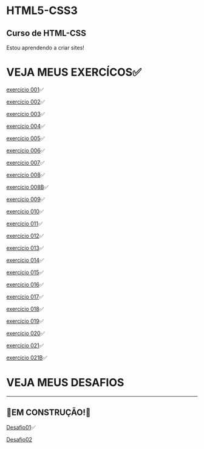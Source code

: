 # HTML5-CSS3
## Curso de HTML-CSS

 
Estou aprendendo a criar sites!

# VEJA MEUS EXERCÍCOS✅
[exercício 001](https://hiagosilvaanjos.github.io/html-css/exerc%C3%ADcios/ex001/index.html)✅

[exercício 002](https://hiagosilvaanjos.github.io/html-css/exerc%C3%ADcios/ex002/index.html)✅

[exercício 003](https://hiagosilvaanjos.github.io/html-css/exerc%C3%ADcios/ex003/index.html)✅

[exercício 004](https://hiagosilvaanjos.github.io/html-css/exerc%C3%ADcios/ex004/index.html)✅

[exercício 005](https://hiagosilvaanjos.github.io/html-css/exerc%C3%ADcios/ex005/index.html)✅

[exercício 006](https://hiagosilvaanjos.github.io/html-css/exerc%C3%ADcios/ex006/index.html)✅

[exercício 007](https://hiagosilvaanjos.github.io/html-css/exerc%C3%ADcios/ex007/index.html)✅

[exercício 008](https://hiagosilvaanjos.github.io/html-css/exerc%C3%ADcios/ex008/index.html)✅

[exercício 008B](https://hiagosilvaanjos.github.io/html-css/exerc%C3%ADcios/ex008B/index.html)✅

[exercício 009](https://hiagosilvaanjos.github.io/html-css/exerc%C3%ADcios/ex009/index.html)✅

[exercício 010](https://hiagosilvaanjos.github.io/html-css/exerc%C3%ADcios/ex010/index.html)✅

[exercício 011](https://hiagosilvaanjos.github.io/html-css/exerc%C3%ADcios/ex011/index.html)✅

[exercício 012](https://hiagosilvaanjos.github.io/html-css/exerc%C3%ADcios/ex012/index.html)✅

[exercício 013](https://hiagosilvaanjos.github.io/html-css/exerc%C3%ADcios/ex013/index.html)✅

[exercício 014](https://hiagosilvaanjos.github.io/html-css/exerc%C3%ADcios/ex014/index.html)✅

[exercício 015](https://hiagosilvaanjos.github.io/html-css/exerc%C3%ADcios/ex015/index.html)✅

[exercício 016](https://hiagosilvaanjos.github.io/html-css/exerc%C3%ADcios/ex016/index.html)✅

[exercício 017](https://hiagosilvaanjos.github.io/html-css/exerc%C3%ADcios/ex017/index.html)✅

[exercício 018](https://hiagosilvaanjos.github.io/html-css/exerc%C3%ADcios/ex018/index.html)✅

[exercício 019](https://hiagosilvaanjos.github.io/html-css/exerc%C3%ADcios/ex019/index.html)✅

[exercício 020](https://hiagosilvaanjos.github.io/html-css/exerc%C3%ADcios/ex020/index.html)✅

[exercício 021](https://hiagosilvaanjos.github.io/html-css/exerc%C3%ADcios/ex021/index.html)✅

[exercício 021B](https://hiagosilvaanjos.github.io/html-css/exerc%C3%ADcios/ex021B)✅

# VEJA MEUS DESAFIOS
***
## 🚧EM CONSTRUÇÃO!🚧
[Desafio01](https://hiagosilvaanjos.github.io/html-css/desafios/Desafio01/index.html)✅

[Desafio02](https://hiagosilvaanjos.github.io/html-css/desafios/Desafio02/index.html)